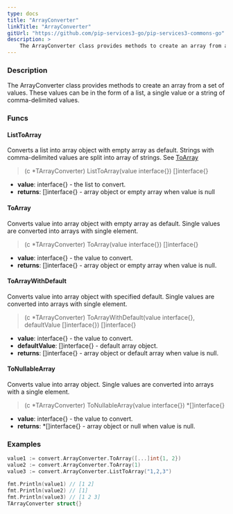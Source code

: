 ```yaml
---
type: docs
title: "ArrayConverter"
linkTitle: "ArrayConverter"
gitUrl: "https://github.com/pip-services3-go/pip-services3-commons-go"
description: > 
    The ArrayConverter class provides methods to create an array from a set of values.
---
```


### Description
The ArrayConverter class provides methods to create an array from a set of values. These values can be in the form of a list,  a single value or a string of comma-delimited values.    

### Funcs

#### ListToArray
Converts a list into array object with empty array as default.
Strings with comma-delimited values are split into array of strings.
See [ToArray](#toarray)

> (c *TArrayConverter) ListToArray(value interface{}) []interface{}

- **value**: interface{} - the list to convert.
- **returns**: []interface{} - array object or empty array when value is null


#### ToArray
Converts value into array object with empty array as default.
Single values are converted into arrays with single element.

> (c *TArrayConverter) ToArray(value interface{}) []interface{}

- **value**: interface{} - the value to convert.
- **returns**: []interface{} - array object or empty array when value is null.

#### ToArrayWithDefault
Converts value into array object with specified default.
Single values are converted into arrays with single element.

> (c *TArrayConverter) ToArrayWithDefault(value interface{}, defaultValue []interface{}) []interface{}

- **value**: interface{} - the value to convert.
- **defaultValue**: []interface{} - default array object.
- **returns**: []interface{} - array object or default array when value is null.

#### ToNullableArray
Converts value into array object.
Single values are converted into arrays with a single element.

> (c *TArrayConverter) ToNullableArray(value interface{}) *[]interface{}

- **value**: interface{} - the value to convert.
- **returns**: *[]interface{} - array object or null when value is null.

### Examples

```go
value1 := convert.ArrayConverter.ToArray([...]int{1, 2})
value2 := convert.ArrayConverter.ToArray(1)
value3 := convert.ArrayConverter.ListToArray("1,2,3")

fmt.Println(value1) // [1 2]
fmt.Println(value2) // [1]
fmt.Println(value3) // [1 2 3]
TArrayConverter struct{}
```
